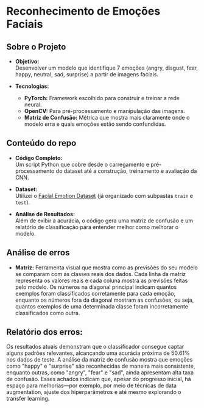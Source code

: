 # Reconhecimento de Emoções Faciais

## Sobre o Projeto

- **Objetivo:**  
  Desenvolver um modelo que identifique 7 emoções (angry, disgust, fear, happy, neutral, sad, surprise) a partir de imagens faciais.

- **Tecnologias:**  
  - **PyTorch:** Framework escolhido para construir e treinar a rede neural.  
  - **OpenCV:** Para pré-processamento e manipulação das imagens.  
  - **Matriz de Confusão:** Métrica que mostra mais claramente onde o modelo erra e quais emoções estão sendo confundidas.

## Conteúdo do repo

- **Código Completo:**  
  Um script Python que cobre desde o carregamento e pré-processamento do dataset até a construção, treinamento e avaliação da CNN.

- **Dataset:**  
  Utilizei o [Facial Emotion Dataset](https://github.com/dilkushsingh/Facial_Emotion_Dataset) (já organizado com subpastas `train` e `test`).

- **Análise de Resultados:**  
  Além de exibir a acurácia, o código gera uma matriz de confusão e um relatório de classificação para entender melhor como melhorar o modelo.

## Análise de erros

- **Matriz:**
  Ferramenta visual que mostra como as previsões do seu modelo se comparam com as classes reais dos dados. Cada linha da matriz representa os valores reais e cada coluna mostra as previsões feitas pelo modelo. Os números na diagonal principal indicam quantos exemplos foram classificados corretamente para cada emoção, enquanto os números fora da diagonal mostram as confusões, ou seja, quantos exemplos de uma determinada classe foram incorretamente classificados como outra.

## Relatório dos erros:

Os resultados atuais demonstram que o classificador consegue captar alguns padrões relevantes, alcançando uma acurácia próxima de 50.61% nos dados de teste. A análise da matriz de confusão mostra que emoções como "happy" e "surprise" são reconhecidas de maneira mais consistente, enquanto outras, como "angry", "fear" e "sad", ainda apresentam alta taxa de confusão. Esses achados indicam que, apesar do progresso inicial, há espaço para melhorias—por exemplo, por meio de técnicas de data augmentation, ajuste dos hiperparâmetros e até mesmo explorando o transfer learning.
